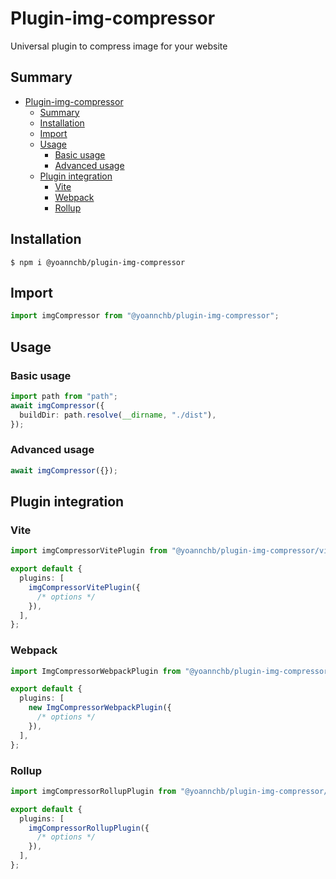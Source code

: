 # Plugin-img-compressor

Universal plugin to compress image for your website

## Summary

- [Plugin-img-compressor](#plugin-img-compressor)
  - [Summary](#summary)
  - [Installation](#installation)
  - [Import](#import)
  - [Usage](#usage)
    - [Basic usage](#basic-usage)
    - [Advanced usage](#advanced-usage)
  - [Plugin integration](#plugin-integration)
    - [Vite](#vite)
    - [Webpack](#webpack)
    - [Rollup](#rollup)

## Installation

```
$ npm i @yoannchb/plugin-img-compressor
```

## Import

```ts
import imgCompressor from "@yoannchb/plugin-img-compressor";
```

## Usage

### Basic usage

```ts
import path from "path";
await imgCompressor({
  buildDir: path.resolve(__dirname, "./dist"),
});
```

### Advanced usage

```ts
await imgCompressor({});
```

## Plugin integration

### Vite

```ts
import imgCompressorVitePlugin from "@yoannchb/plugin-img-compressor/vite";

export default {
  plugins: [
    imgCompressorVitePlugin({
      /* options */
    }),
  ],
};
```

### Webpack

```ts
import ImgCompressorWebpackPlugin from "@yoannchb/plugin-img-compressor/webpack";

export default {
  plugins: [
    new ImgCompressorWebpackPlugin({
      /* options */
    }),
  ],
};
```

### Rollup

```ts
import imgCompressorRollupPlugin from "@yoannchb/plugin-img-compressor/rollup";

export default {
  plugins: [
    imgCompressorRollupPlugin({
      /* options */
    }),
  ],
};
```

